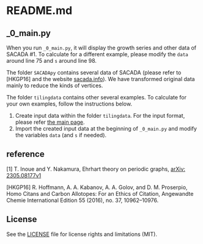 # README.md

## _0_main.py

When you run `_0_main.py`, it will display the growth series and other data of SACADA #1.
To calculate for a different example, please modify the `data` around line 75 and `s` around line 98.

The folder `SACADApy` contains several data of SACADA (please refer to [HKGP16] and the website [sacada.info](https://www.sacada.info)). We have transformed original data mainly to reduce the kinds of vertices.

The folder `tilingdata` contains other several examples. To calculate for your own examples, follow the instructions below.

1. Create input data within the folder `tilingdata`. For the input format, please refer [the main page](../README.md).
1. Import the created input data at the beginning of `_0_main.py` and modify the variables `data` (and `s` if needed).

## reference

[1] T. Inoue and Y. Nakamura, Ehrhart theory on periodic graphs, [arXiv: 2305.08177v1](https://arxiv.org/abs/2305.08177)

[HKGP16] R. Hoffmann, A. A. Kabanov, A. A. Golov, and D. M. Proserpio, Homo Citans and Carbon Allotopes: For an Ethics of Citation, Angewandte Chemie International Edition 55 (2016), no. 37, 10962–10976.

## License

See the [LICENSE](LICENSE.md) file for license rights and limitations (MIT).
